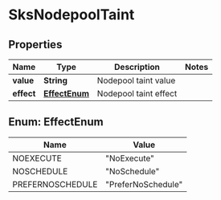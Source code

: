 # SksNodepoolTaint

## Properties
Name | Type | Description | Notes
------------ | ------------- | ------------- | -------------
**value** | **String** | Nodepool taint value | 
**effect** | [**EffectEnum**](#EffectEnum) | Nodepool taint effect | 

<a name="EffectEnum"></a>
## Enum: EffectEnum
Name | Value
---- | -----
NOEXECUTE | &quot;NoExecute&quot;
NOSCHEDULE | &quot;NoSchedule&quot;
PREFERNOSCHEDULE | &quot;PreferNoSchedule&quot;
